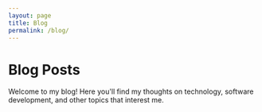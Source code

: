 ```yaml
---
layout: page
title: Blog
permalink: /blog/
---
```


# Blog Posts

Welcome to my blog! Here you'll find my thoughts on technology, software development, and other topics that interest me.
